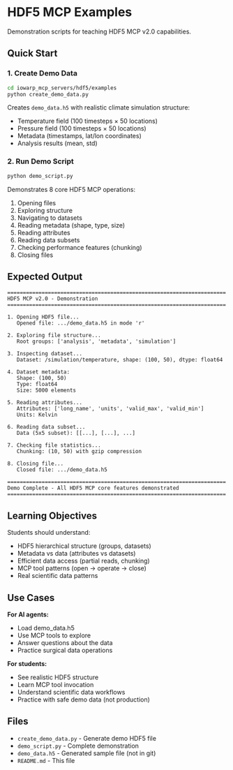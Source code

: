 # HDF5 MCP Examples

Demonstration scripts for teaching HDF5 MCP v2.0 capabilities.

## Quick Start

### 1. Create Demo Data

```bash
cd iowarp_mcp_servers/hdf5/examples
python create_demo_data.py
```

Creates `demo_data.h5` with realistic climate simulation structure:
- Temperature field (100 timesteps × 50 locations)
- Pressure field (100 timesteps × 50 locations)
- Metadata (timestamps, lat/lon coordinates)
- Analysis results (mean, std)

### 2. Run Demo Script

```bash
python demo_script.py
```

Demonstrates 8 core HDF5 MCP operations:
1. Opening files
2. Exploring structure
3. Navigating to datasets
4. Reading metadata (shape, type, size)
5. Reading attributes
6. Reading data subsets
7. Checking performance features (chunking)
8. Closing files

## Expected Output

```
======================================================================
HDF5 MCP v2.0 - Demonstration
======================================================================

1. Opening HDF5 file...
   Opened file: .../demo_data.h5 in mode 'r'

2. Exploring file structure...
   Root groups: ['analysis', 'metadata', 'simulation']

3. Inspecting dataset...
   Dataset: /simulation/temperature, shape: (100, 50), dtype: float64

4. Dataset metadata:
   Shape: (100, 50)
   Type: float64
   Size: 5000 elements

5. Reading attributes...
   Attributes: ['long_name', 'units', 'valid_max', 'valid_min']
   Units: Kelvin

6. Reading data subset...
   Data (5x5 subset): [[...], [...], ...]

7. Checking file statistics...
   Chunking: (10, 50) with gzip compression

8. Closing file...
   Closed file: .../demo_data.h5

======================================================================
Demo Complete - All HDF5 MCP core features demonstrated
======================================================================
```

## Learning Objectives

Students should understand:
- HDF5 hierarchical structure (groups, datasets)
- Metadata vs data (attributes vs datasets)
- Efficient data access (partial reads, chunking)
- MCP tool patterns (open → operate → close)
- Real scientific data patterns

## Use Cases

**For AI agents:**
- Load demo_data.h5
- Use MCP tools to explore
- Answer questions about the data
- Practice surgical data operations

**For students:**
- See realistic HDF5 structure
- Learn MCP tool invocation
- Understand scientific data workflows
- Practice with safe demo data (not production)

## Files

- `create_demo_data.py` - Generate demo HDF5 file
- `demo_script.py` - Complete demonstration
- `demo_data.h5` - Generated sample file (not in git)
- `README.md` - This file
